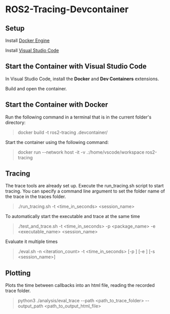 # ROS2-Tracing-Devcontainer

## Setup

Install [Docker Engine](https://docs.docker.com/engine/install/)

Install [Visual Studio Code](https://code.visualstudio.com/)

## Start the Container with Visual Studio Code

In Visual Studio Code, install the **Docker** and **Dev Containers** extensions.

Build and open the container.

## Start the Container with Docker

Run the following command in a terminal that is in the current folder's directory:

> docker build -t ros2-tracing .devcontainer/

Start the container using the following command:

> docker run --network host -it -v .:/home/vscode/workspace ros2-tracing

## Tracing

The trace tools are already set up. Execute the run_tracing.sh script to start tracing. You can specify a command line argument to set the folder name of the trace in the traces folder.

>./run_tracing.sh -t <time_in_seconds> <session_name>

To automatically start the executable and trace at the same time

>./test_and_trace.sh -t <time_in_seconds> -p <package_name> -e <executable_name> <session_name>

Evaluate it multiple times

>./eval.sh -n <iteration_count> -t <time_in_seconds> [-p <package>] [-e <executable>] [-s <session_name>]


## Plotting
Plots the time between callbacks into an html file, reading the recorded trace folder.

>python3 ./analysis/eval_trace --path <path_to_trace_folder> --output_path <path_to_output_html_file>
